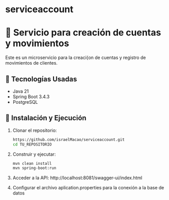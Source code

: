 # serviceaccount
# 🏦 Servicio para creación de cuentas y movimientos

Este es un microservicio para la creaci{on de cuentas y registro de movimientos de clientes.

## 📌 Tecnologías Usadas
- Java 21
- Spring Boot 3.4.3
- PostgreSQL

## 🚀 Instalación y Ejecución

1. Clonar el repositorio:
   ```sh
   https://github.com/israelMacao/serviceaccount.git
   cd TU_REPOSITORIO
2. Construir y ejecutar:
   ```sh  
   mvn clean install
   mvn spring-boot:run

3. Acceder a la API:
    http://localhost:8081/swagger-ui/index.html

4. Configurar el archivo aplication.properties para la conexión a la base de datos

